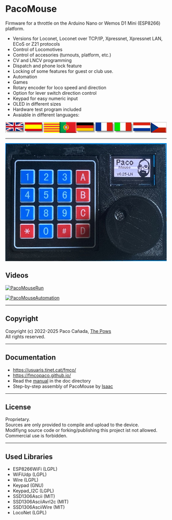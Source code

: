 # PacoMouse

Firmware for a throttle on the Arduino Nano or Wemos D1 Mini (ESP8266) platform. 
  * Versions for Loconet, Loconet over TCP/IP, Xpressnet, Xpressnet LAN, ECoS or Z21 protocols
  * Control of Locomotives
  * Control of accesories (turnouts, platform, etc.)
  * CV and LNCV programming
  * Dispatch and phone lock feature
  * Locking of some features for guest or club use.
  * Automation
  * Games
  * Rotary encoder for loco speed and direction
  * Option for lever switch direction control
  * Keypad for easy numeric input
  * OLED in different sizes
  * Hardware test program included
  * Avaiable in different languages:

  ![Lang](images/languages.png)
  
---

  ![FirstVersion](images/PacoMouse.jpg)

  ## Videos

  [![PacoMouseRun](https://img.youtube.com/vi/anvKXDgOZIg/0.jpg)](https://www.youtube.com/watch?v=anvKXDgOZIg)

  [![PacoMouseAutomation](https://img.youtube.com/vi/3rrbmPnA1nU/0.jpg)](https://www.youtube.com/watch?v=3rrbmPnA1nU)

---

## Copyright
Copyright (c) 2022-2025 Paco Cañada, [The Pows](https://usuaris.tinet.cat/fmco/)   
All rights reserved.

---

## Documentation
- https://usuaris.tinet.cat/fmco/
- https://fmcopaco.github.io/
- Read the [manual](doc/PacoMouse_manual.pdf) in the doc directory
- Step-by-step assembly of PacoMouse by [Isaac](https://www.iguadix.es/content/pacomouse-diy)

---

## License
Proprietary.  
Sources are only provided to compile and upload to the device.    
Modifiyng source code or forking/publishing this project ist not allowed.  
Commercial use is forbidden.  

---

## Used Libraries
  * ESP8266WiFi (LGPL)
  * WiFiUdp (LGPL)
  * Wire (LGPL)
  * Keypad (GNU)
  * Keypad_I2C (LGPL)
  * SSD1306Ascii (MIT)
  * SSD1306AsciiAvrI2c (MIT)
  * SSD1306AsciiWire (MIT)
  * LocoNet (LGPL)

